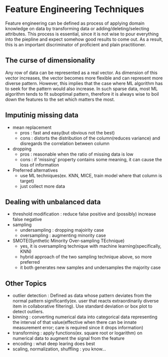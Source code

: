 # Feature Engineering Techniques

Feature engineering can be defined as process of applying domain knowledge on data by transforming data or adding/deleting/selecting attributes. This process is essential, since it is not wise to pour everything into the piepline and expect somehow good results to come out. As a result, this is an important discriminator of proficient and plain practitioner.

## The curse of dimensionality

Any row of data can be represented as a real vector. As dimension of this vector increases, the vector becomes more flexible and can represent more diverse pattern. However, this implies that the case where ML algorithm has to seek for the pattern would also increase. In such sparse data, most ML algorithm tends to fit suboptimal pattern, therefore it is always wise to boil down the features to the set which matters the most.

## Imputinig missing data

* mean replacement
    * pros : fast and easy(but obvious not the best)
    * cons : distorts the distribution of the column(reduces variance) and disregards the correlation between column
* dropping
    * pros : reasonable when the ratio of missing data is low
    * cons : if 'missing' property contains some meaning, it can cause the loss of information
* Preferred alternatives
    * use ML techniques(ex. KNN, MICE, train model where that column is target)
    * just collect more data

## Dealing with unbalanced data

* threshold modification : reduce false positive and (possibly) increase false negative
* sampling
    * undersampling : dropping majoirity case
    * oversampling : augmenting minority case
* SMOTE(Synthetic Minority Over-sampling TEchnique)
    * yes, it is oversampling technique with machine learning(specifically, KNN)
    * hybrid approach of the two sampling technique above, so more preferred
    * it both generates new samples and undersamples the majority case

## Other Topics

* outlier detection : Defined as data whose pattern deviates from the normal pattern significantly(ex. user that reacts extraordinarily diverse item in collaborative filtering). Use standard deviation or box plot to detect outliers.
* binning : converting numerical data into categorical data representing the interval of that value(effective when there can be innate measurement error; care is required since it drops information)
* transforming : apply functions(ex. square root or logarithm) on numerical data to augment the signal from the feature
* encoding : what deep learing does best
* scaling, normalization, shuffling : you know...